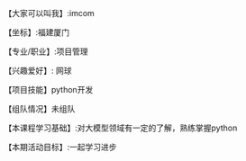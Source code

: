 【大家可以叫我】:imcom

【坐标】:福建厦门

【专业/职业】:项目管理

【兴趣爱好】: 网球

【项目技能】python开发

【组队情况】未组队

【本课程学习基础】:对大模型领域有一定的了解，熟练掌握python

【本期活动目标】:一起学习进步
